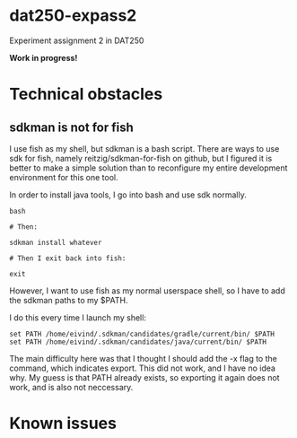 # dat250-expass2

Experiment assignment 2 in DAT250

**Work in progress!**

# Technical obstacles

## sdkman is not for fish
I use fish as my shell, but sdkman is a bash script.  There are ways to use
sdk for fish, namely reitzig/sdkman-for-fish on github, but I figured it is
better to make a simple solution than to reconfigure my entire development
environment for this one tool.

In order to install java tools, I go into bash and use sdk normally.
```
bash

# Then:

sdkman install whatever

# Then I exit back into fish:

exit
```

However, I want to use fish as my normal userspace shell,
so I have to add the sdkman paths to my $PATH.

I do this every time I launch my shell:
```
set PATH /home/eivind/.sdkman/candidates/gradle/current/bin/ $PATH
set PATH /home/eivind/.sdkman/candidates/java/current/bin/ $PATH
```
The main difficulty here was that I thought I should add the -x flag to
the command, which indicates export. This did not work, and I have no idea
why. My guess is that PATH already exists, so exporting it again does not
work, and is also not neccessary.

# Known issues

